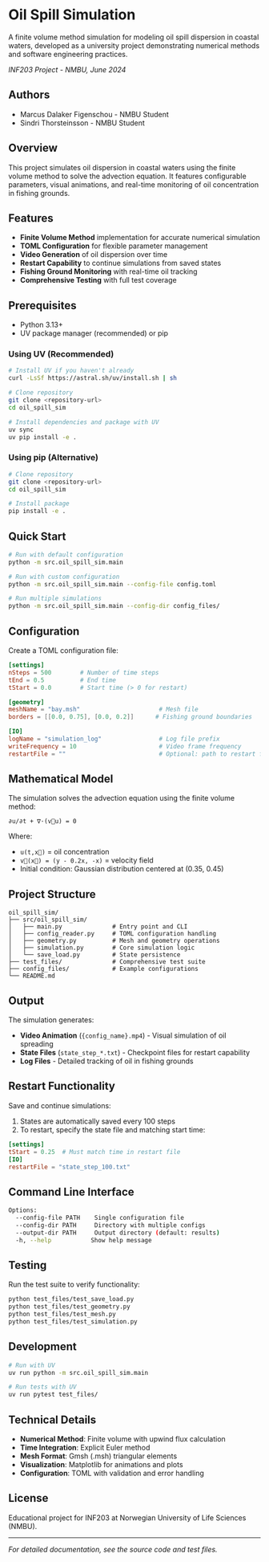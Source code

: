 # Oil Spill Simulation

A finite volume method simulation for modeling oil spill dispersion in coastal waters, developed as a university project demonstrating numerical methods and software engineering practices.

*INF203 Project - NMBU, June 2024*

## Authors

- Marcus Dalaker Figenschou - NMBU Student
- Sindri Thorsteinsson - NMBU Student

## Overview

This project simulates oil dispersion in coastal waters using the finite volume method to solve the advection equation. It features configurable parameters, visual animations, and real-time monitoring of oil concentration in fishing grounds.

## Features

- **Finite Volume Method** implementation for accurate numerical simulation
- **TOML Configuration** for flexible parameter management
- **Video Generation** of oil dispersion over time
- **Restart Capability** to continue simulations from saved states
- **Fishing Ground Monitoring** with real-time oil tracking
- **Comprehensive Testing** with full test coverage

## Prerequisites

- Python 3.13+
- UV package manager (recommended) or pip

### Using UV (Recommended)
```bash
# Install UV if you haven't already
curl -LsSf https://astral.sh/uv/install.sh | sh

# Clone repository
git clone <repository-url>
cd oil_spill_sim

# Install dependencies and package with UV
uv sync
uv pip install -e .
```

### Using pip (Alternative)
```bash
# Clone repository
git clone <repository-url>
cd oil_spill_sim

# Install package
pip install -e .
```

## Quick Start

```bash
# Run with default configuration
python -m src.oil_spill_sim.main

# Run with custom configuration
python -m src.oil_spill_sim.main --config-file config.toml

# Run multiple simulations
python -m src.oil_spill_sim.main --config-dir config_files/
```

## Configuration

Create a TOML configuration file:

```toml
[settings]
nSteps = 500        # Number of time steps
tEnd = 0.5          # End time
tStart = 0.0        # Start time (> 0 for restart)

[geometry]
meshName = "bay.msh"                      # Mesh file
borders = [[0.0, 0.75], [0.0, 0.2]]      # Fishing ground boundaries

[IO]
logName = "simulation_log"                # Log file prefix
writeFrequency = 10                       # Video frame frequency
restartFile = ""                          # Optional: path to restart file
```

## Mathematical Model

The simulation solves the advection equation using the finite volume method:

```
∂u/∂t + ∇·(v⃗u) = 0
```

Where:
- `u(t,x⃗)` = oil concentration
- `v⃗(x⃗) = (y - 0.2x, -x)` = velocity field
- Initial condition: Gaussian distribution centered at (0.35, 0.45)

## Project Structure

```
oil_spill_sim/
├── src/oil_spill_sim/
│   ├── main.py              # Entry point and CLI
│   ├── config_reader.py     # TOML configuration handling
│   ├── geometry.py          # Mesh and geometry operations
│   ├── simulation.py        # Core simulation logic
│   └── save_load.py         # State persistence
├── test_files/              # Comprehensive test suite
├── config_files/            # Example configurations
└── README.md
```

## Output

The simulation generates:
- **Video Animation** (`{config_name}.mp4`) - Visual simulation of oil spreading
- **State Files** (`state_step_*.txt`) - Checkpoint files for restart capability
- **Log Files** - Detailed tracking of oil in fishing grounds

## Restart Functionality

Save and continue simulations:

1. States are automatically saved every 100 steps
2. To restart, specify the state file and matching start time:

```toml
[settings]
tStart = 0.25  # Must match time in restart file
[IO]
restartFile = "state_step_100.txt"
```

## Command Line Interface

```bash
Options:
  --config-file PATH    Single configuration file
  --config-dir PATH     Directory with multiple configs
  --output-dir PATH     Output directory (default: results)
  -h, --help           Show help message
```

## Testing

Run the test suite to verify functionality:

```bash
python test_files/test_save_load.py
python test_files/test_geometry.py
python test_files/test_mesh.py
python test_files/test_simulation.py
```

## Development

```bash
# Run with UV
uv run python -m src.oil_spill_sim.main

# Run tests with UV
uv run pytest test_files/
```

## Technical Details

- **Numerical Method**: Finite volume with upwind flux calculation
- **Time Integration**: Explicit Euler method
- **Mesh Format**: Gmsh (.msh) triangular elements
- **Visualization**: Matplotlib for animations and plots
- **Configuration**: TOML with validation and error handling

## License

Educational project for INF203 at Norwegian University of Life Sciences (NMBU).

---

*For detailed documentation, see the source code and test files.*

